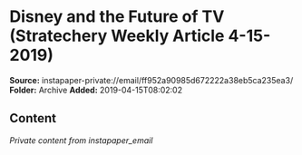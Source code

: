 # Disney and the Future of TV (Stratechery Weekly Article 4-15-2019)

**Source:** instapaper-private://email/ff952a90985d672222a38eb5ca235ea3/
**Folder:** Archive
**Added:** 2019-04-15T08:02:02




## Content
*Private content from instapaper_email*
